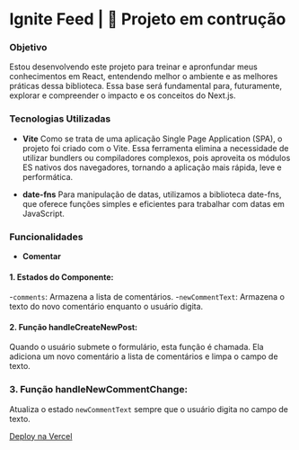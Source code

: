 # Ignite Feed | 🚧 Projeto em contrução

### Objetivo

Estou desenvolvendo este projeto para treinar e apronfundar meus conhecimentos em React, entendendo melhor o ambiente e as melhores práticas dessa biblioteca. Essa base será fundamental para, futuramente, explorar e compreender o impacto e os conceitos do Next.js.

### Tecnologias Utilizadas

- **Vite**
  Como se trata de uma aplicação Single Page Application (SPA), o projeto foi criado com o Vite. Essa ferramenta elimina a necessidade de utilizar bundlers ou compiladores complexos, pois aproveita os módulos ES nativos dos navegadores, tornando a aplicação mais rápida, leve e performática.

- **date-fns**
  Para manipulação de datas, utilizamos a biblioteca date-fns, que oferece funções simples e eficientes para trabalhar com datas em JavaScript.

### Funcionalidades

- **Comentar**

#### 1. Estados do Componente:

-`comments`: Armazena a lista de comentários. -`newCommentText`: Armazena o texto do novo comentário enquanto o usuário digita.

#### 2. Função handleCreateNewPost:

Quando o usuário submete o formulário, esta função é chamada. Ela adiciona um novo comentário a lista de comentários e limpa o campo de texto.

### 3. Função handleNewCommentChange:

Atualiza o estado `newCommentText` sempre que o usuário digita no campo de texto.

[Deploy na Vercel](https://ignite-feed-six-opal.vercel.app/)

